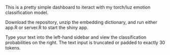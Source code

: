 This is a pretty simple dashboard to iteract with my torch/luz emotion classification model. 

Download the repository, unzip the embedding dictionary, and run either app.R or server.R to start the shiny app. 

Type your text into the left-hand sidebar and view the classification probabilities on the right. The text input is truncated or padded to exactly 30 tokens. 
